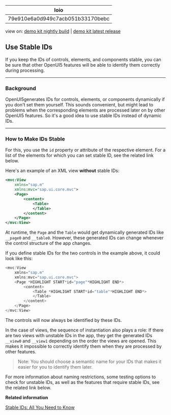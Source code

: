 <!-- loio79e910e6a0d949c7acb051b33170bebc -->

| loio |
| -----|
| 79e910e6a0d949c7acb051b33170bebc |

<div id="loio">

view on: [demo kit nightly build](https://openui5nightly.hana.ondemand.com/#/topic/79e910e6a0d949c7acb051b33170bebc) | [demo kit latest release](https://openui5.hana.ondemand.com/#/topic/79e910e6a0d949c7acb051b33170bebc)</div>

## Use Stable IDs

If you keep the IDs of controls, elements, and components stable, you can be sure that other OpenUI5 features will be able to identify them correctly during processing.

***

<a name="loio79e910e6a0d949c7acb051b33170bebc__section_gtm_xlp_3z"/>

### Background

OpenUI5generates IDs for controls, elements, or components dynamically if you don't set them yourself. This sounds convenient, but might lead to problems when the corresponding elements are processed later on by other OpenUI5 features. So it's a good idea to use stable IDs instead of dynamic IDs.

***

<a name="loio79e910e6a0d949c7acb051b33170bebc__section_k23_b5s_rkb"/>

### How to Make IDs Stable

For this, you use the `id` property or attribute of the respective element. For a list of the elements for which you can set stable ID, see the related link below.

Here's an example of an XML view **without** stable IDs:

``` xml
<mvc:View
	xmlns="sap.m"
	xmlns:mvc="sap.ui.core.mvc">
	<Page>
		<content>
			<Table>
			</Table>
		</content>
	</Page>
</mvc:View>

```

At runtime, the `Page` and the `Table` would get dynamically generated IDs like `__page0` and `__table0`. However, these generated IDs can change whenever the control structure of the app changes.

If you define stable IDs for the two controls in the example above, it could look like this:

``` js
<mvc:View
	xmlns="sap.m"
	xmlns:mvc="sap.ui.core.mvc">
	<Page *HIGHLIGHT START*id="page"*HIGHLIGHT END*>
		<content>
			<Table *HIGHLIGHT START*id="table"*HIGHLIGHT END*>
			</Table>
		</content>
	</Page>
</mvc:View>

```

The controls will now always be identified by these IDs.

In the case of views, the sequence of instantiation also plays a role: If there are two views with unstable IDs in the app, they get the generated IDs `__view0` and `__view1` depending on the order the views are opened. This makes it impossible to correctly identify them when they are processed by other features.

> Note:
> You should choose a semantic name for your IDs that makes it easier for you to identify them later.
> 
> 

For more information about naming restrictions, some testing options to check for unstable IDs, as well as the features that require stable IDs, see the related link below.

**Related information**  


[Stable IDs: All You Need to Know](Stable_IDs_All_You_Need_to_Know_f51dbb7.md)

